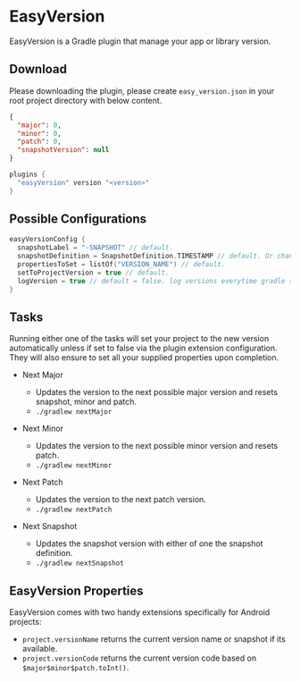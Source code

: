 # EasyVersion

EasyVersion is a Gradle plugin that manage your app or library version.

## Download

Please downloading the plugin, please create `easy_version.json` in your root project directory with
below content.

```json
{
  "major": 0,
  "minor": 0,
  "patch": 0,
  "snapshotVersion": null
}
```

```kotlin
plugins {
  "easyVersion" version "<version>"
}
```

## Possible Configurations

```kotlin
easyVersionConfig {
  snapshotLabel = "-SNAPSHOT" // default.
  snapshotDefinition = SnapshotDefinition.TIMESTAMP // default. Or change to DATE_SECONDS, COMMIT.
  propertiesToSet = listOf("VERSION_NAME") // default.
  setToProjectVersion = true // default.
  logVersion = true // default = false. log versions everytime gradle syncs.
}
```

## Tasks

Running either one of the tasks will set your project to the new version automatically unless if set
to false via the plugin extension configuration. They will also ensure to set all your supplied
properties upon completion.

- Next Major
  - Updates the version to the next possible major version and resets snapshot, minor and patch.
  - `./gradlew nextMajor`

- Next Minor
  - Updates the version to the next possible minor version and resets patch.
  - `./gradlew nextMinor`

- Next Patch
  - Updates the version to the next patch version.
  - `./gradlew nextPatch`

- Next Snapshot
  - Updates the snapshot version with either of one the snapshot definition.
  - `./gradlew nextSnapshot`

## EasyVersion Properties

EasyVersion comes with two handy extensions specifically for Android projects:

- `project.versionName` returns the current version name or snapshot if its available.
- `project.versionCode` returns the current version code based on `$major$minor$patch.toInt()`.
